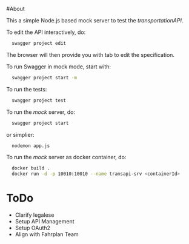 #About

This a simple Node.js based mock server to test the *transportationAPI*.


To edit the API interactively, do:

```bash
  swagger project edit
```
The browser will then provide you with tab to edit the specification.

To run Swagger in mock mode, start with:


```bash
  swagger project start -m
```

To run the tests:


```bash
  swagger project test
```

To run the *mock* server, do:


```bash
  swagger project start
```

or simplier:

```bash
  nodemon app.js
```

To run the *mock* server as docker container, do:

```bash
  docker build .
  docker run -d -p 10010:10010 --name transapi-srv <containerId>
```

# ToDo

- Clarify legalese
- Setup API Management
- Setup OAuth2
- Align with Fahrplan Team
